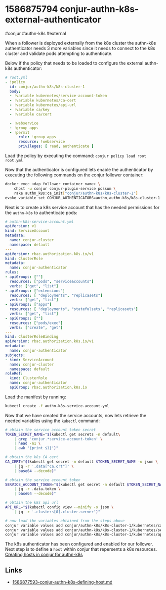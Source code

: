 # 1586875794 conjur-authn-k8s-external-authenticator
#conjur #authn-k8s #external

When a follower is deployed externally from the k8s cluster the authn-k8s authenticator needs 3 more variables since it needs to connect to the k8s cluster and validate pods attempting to authenticate.

Below if the policy that needs to be loaded to configure the external authn-k8s authenticator:
```yaml
# root.yml
- !policy
  id: conjur/authn-k8s/k8s-cluster-1
  body:
  - !variable kubernetes/service-account-token
  - !variable kubernetes/ca-cert
  - !variable kubernetes/api-url
  - !variable ca/key
  - !variable ca/cert

  - !webservice
  - !group apps
  - !permit
      role: !group apps
      resource: !webservice
      privileges: [ read, authenticate ]
```
Load the policy by executing the command:
`conjur policy load root root.yml`

Now that the authenticator is configured lets enable the authenticator by executing the following commands on the conjur follower container:
```bash
docker exec <dap follower container name> \
    chpst -u conjur conjur-plugin-service possum \
    rake authn_k8s:ca_init["conjur/authn-k8s/k8s-cluster-1"]
evoke variable set CONJUR_AUTHENTICATORS=authn,authn-k8s/k8s-cluster-1
```

Next is to create a k8s service account that has the needed permissions for the `authn-k8s` to authenticate pods:
```yaml
# authn-k8s-service-account.yml
apiVersion: v1
kind: ServiceAccount
metadata:
  name: conjur-cluster
  namespace: default
---
apiVersion: rbac.authorization.k8s.io/v1
kind: ClusterRole
metadata:
  name: conjur-authenticator
rules:
- apiGroups: [""]
  resources: ["pods", "serviceaccounts"]
  verbs: ["get", "list"]
- apiGroups: ["extensions"]
  resources: [ "deployments", "replicasets"]
  verbs: ["get", "list"]
- apiGroups: ["apps"]
  resources: [ "deployments", "statefulsets", "replicasets"]
  verbs: ["get", "list"]
- apiGroups: [""]
  resources: ["pods/exec"]
  verbs: ["create", "get"]
---
kind: ClusterRoleBinding
apiVersion: rbac.authorization.k8s.io/v1
metadata:
  name: conjur-authenticator
subjects:
- kind: ServiceAccount
  name: conjur-cluster
  namespace: default
roleRef:
  kind: ClusterRole
  name: conjur-authenticator
  apiGroup: rbac.authorization.k8s.io
```

Load the manifest by running:
```bash
kubectl create -f authn-k8s-service-account.yml
```

Now that we have created the service accounts, now lets retrieve the needed variables using the `kubectl` command:
```bash
# obtain the service account token secret
TOKEN_SECRET_NAME="$(kubectl get secrets -n default\
    | grep 'conjur.*service-account-token' \
    | head -n1 \
    | awk '{print $1}')"

# obtain the k8s CA cert
CA_CERT="$(kubectl get secret -n default $TOKEN_SECRET_NAME -o json \
    | jq -r '.data["ca.crt"]' \
    | base64 --decode)"

# obtain the service account token
SERVICE_ACCOUNT_TOKEN="$(kubectl get secret -n default $TOKEN_SECRET_NAME -o json \
    | jq -r .data.token \
    | base64 --decode)"

# obtain the k8s api url
API_URL="$(kubectl config view --minify -o json \
    | jq -r '.clusters[0].cluster.server')"

# now load the variables obtained from the steps above
conjur variable values add conjur/authn-k8s/k8s-cluster-1/kubernetes/ca-cert "$CA_CERT"
conjur variable values add conjur/authn-k8s/k8s-cluster-1/kubernetes/service-account-token "$SERVICE_ACCOUNT_TOKEN"
conjur variable values add conjur/authn-k8s/k8s-cluster-1/kubernetes/api-url "$API_URL"
```

The k8s authenticator has been configured and enabled for our follower.
Next step is to define a `host` within conjur that repersents a k8s resources.
[Creating hosts in conjur for authn-k8s](1586877593-conjur-authn-k8s-defining-host.md)


## Links
- [1586877593-conjur-authn-k8s-defining-host.md](1586877593-conjur-authn-k8s-defining-host.md)
